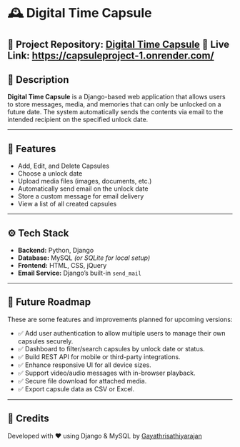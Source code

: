 # 🕰️ Digital Time Capsule

📂 **Project Repository**: [Digital Time Capsule](https://github.com/Gayathrisathiyarajan/capsuleproject)
📂 **Live Link**: https://capsuleproject-1.onrender.com/
---

## 📌 Description

**Digital Time Capsule** is a Django-based web application that allows users to store messages, media, and memories that can only be unlocked on a future date. The system automatically sends the contents via email to the intended recipient on the specified unlock date.

---

## 🚀 Features

- Add, Edit, and Delete Capsules  
- Choose a unlock date  
- Upload media files (images, documents, etc.)  
- Automatically send email on the unlock date  
- Store a custom message for email delivery  
- View a list of all created capsules  

---

## ⚙️ Tech Stack

- **Backend:** Python, Django  
- **Database:** MySQL *(or SQLite for local setup)*  
- **Frontend:** HTML, CSS, jQuery  
- **Email Service:** Django’s built-in `send_mail`  

---

## 🔮 Future Roadmap

These are some features and improvements planned for upcoming versions:

- ✅ Add user authentication to allow multiple users to manage their own capsules securely.  
- ✅ Dashboard to filter/search capsules by unlock date or status.  
- ✅ Build REST API for mobile or third-party integrations.  
- ✅ Enhance responsive UI for all device sizes.  
- ✅ Support video/audio messages with in-browser playback.  
- ✅ Secure file download for attached media.
- ✅ Export capsule data as CSV or Excel.

---

## 🙌 Credits

Developed with ❤️ using Django & MySQL by [Gayathrisathiyarajan](https://github.com/Gayathrisathiyarajan)

